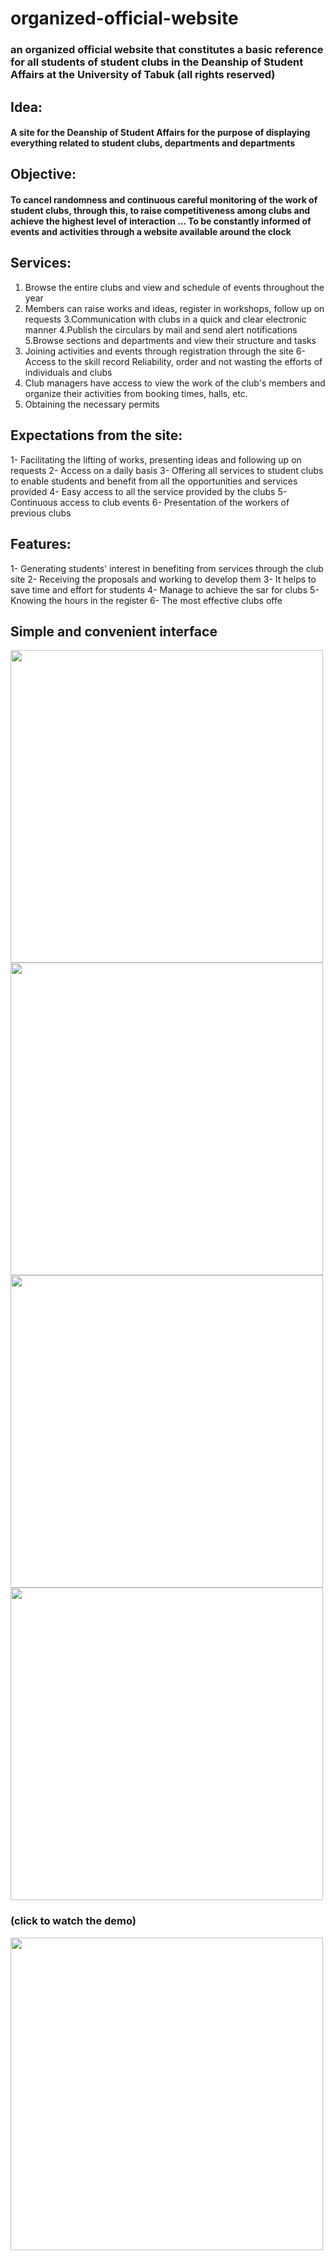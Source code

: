 # organized-official-website
### an organized official website that constitutes a basic reference for all students of student clubs in the Deanship of Student Affairs at the University of Tabuk (all rights reserved)

## Idea: 
 #### A site for the Deanship of Student Affairs for the purpose of displaying everything related to student clubs, departments and departments

## Objective: 
#### To cancel randomness and continuous careful monitoring of the work of student clubs, through this, to raise competitiveness among clubs and achieve the highest level of interaction ... To be constantly informed of events and activities through a website available around the clock 

## Services:
1. Browse the entire clubs and view and schedule of events throughout the year
2. Members can raise works and ideas, register in workshops, follow up on requests
3.Communication with clubs in a quick and clear electronic manner
4.Publish the circulars by mail and send alert notifications
5.Browse sections and departments and view their structure and tasks
6. Joining activities and events through registration through the site
6- Access to the skill record
Reliability, order and not wasting the efforts of individuals and clubs
8. Club managers have access to view the work of the club's members and organize their activities from booking times, halls, etc.
9. Obtaining the necessary permits
## Expectations from the site:
1- Facilitating the lifting of works, presenting ideas and following up on 
requests
2- Access on a daily basis
3- Offering all services to student clubs to enable students and benefit 
from all the opportunities and services provided
4- Easy access to all the service provided by the clubs
5- Continuous access to club events
6- Presentation of the workers of previous clubs 

## Features:
1- Generating students' interest in benefiting from services through the club site
2- Receiving the proposals and working to develop them
3- It helps to save time and effort for students
4- Manage to achieve the sar for clubs
5- Knowing the hours in the register
6- The most effective clubs offe

## Simple and convenient interface 
 
<img src="https://github.com/maysoon-1/organized-official-website/assets/107502613/df5c71bf-c22c-481c-92f5-b5cae9c9456a" width="500">

<img src="https://github.com/maysoon-1/organized-official-website/assets/107502613/d08cbbb0-f628-415c-8f2f-bdfff5f66a61" width="500">

<img src="https://github.com/maysoon-1/organized-official-website/assets/107502613/cd6fc590-3e74-4616-b8d7-071db35fc66d" width="500">

<img src="https://github.com/maysoon-1/organized-official-website/assets/107502613/e80574fe-ab8f-4c91-b4c2-d06c6e9b8ed0" width="500">

### (click to watch the demo)

[<img src="https://github.com/maysoon-1/organized-official-website/assets/107502613/6084ff8d-25b9-4566-a21b-516cab97fb79" width="500">](https://youtu.be/KrNT1mu14Xs)





